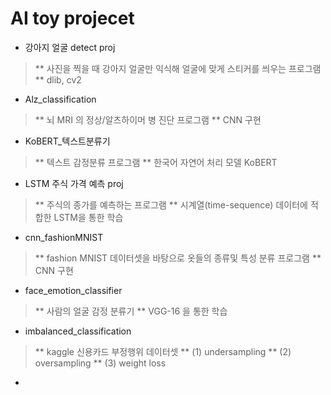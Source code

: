 # AI toy projecet 

* 강아지 얼굴 detect proj
> ** 사진을 찍을 때 강아지 얼굴만 익식해 얼굴에 맞게 스티커를 씌우는 프로그램 
> ** dlib, cv2 

* Alz_classification
> ** 뇌 MRI 의 정상/알츠하이머 병 진단 프로그램 
> ** CNN 구현 

* KoBERT_텍스트분류기
> ** 텍스트 감정분류 프로그램 
> ** 한국어 자연어 처리 모델 KoBERT 

* LSTM 주식 가격 예측 proj
> ** 주식의 종가를 예측하는 프로그램 
> ** 시계열(time-sequence) 데이터에 적합한 LSTM을 통한 학습  

* cnn_fashionMNIST
> ** fashion MNIST 데이터셋을 바탕으로 옷들의 종류및 특성 분류 프로그램 
> ** CNN 구현 

* face_emotion_classifier
> ** 사람의 얼굴 감정 분류기 
> ** VGG-16 을 통한 학습 

* imbalanced_classification
> ** kaggle 신용카드 부정행위 데이터셋
> ** (1) undersampling
> ** (2) oversampling
> ** (3) weight loss

*

